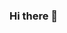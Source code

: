 ### Hi there 👋

<!--
**Afrizal1998/afrizal1998** is a ✨ _special_ ✨ repository because its `README.md` (this file) appears on your GitHub profile.
Here are some ideas to get you started:
from sklearn import tree

#jeruk = 0
#apel = 1
#halus = 0
#kasar = 1

ciri = [[120, 1],[150, 1],[200, 0],[250, 0]]
label = [0, 0, 1, 1]
mesin = tree.DecisionTreeClassifier()
mesin = mesin.fit(ciri, label)

a = input('Berapa gram beratnya ?'\n'>>> ')
b = input('Teksturnya'\n'Halus atau kasar')

data = int(a)
if b.lower() == 'halus':
    tekstur = 0
elif b.lower() == 'kasar':
    tekstur = 1
else:
    print('Unknown')

c = mesin.predict([[data, tekstur]])
if c == 0:
    d = 'Jeruk'
else:
    d = 'Apel'

print('Nama buahnya diprediksi {}'.format(d))

- 🔭 I’m currently working on ...
- 🌱 I’m currently learning ...
- 👯 I’m looking to collaborate on ...
- 🤔 I’m looking for help with ...
- 💬 Ask me about ...
- 📫 How to reach me: ...
- 😄 Pronouns: ...
- ⚡ Fun fact: ...
-->
